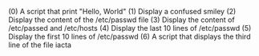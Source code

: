 (0) A script that print "Hello, World"
(1) Display a confused smiley
(2) Display the content of the /etc/passwd file
(3) Display the content of /etc/passed and /etc/hosts
(4) Display the last 10 lines of /etc/passwd
(5) Display the first 10 lines of /etc/passwd
(6) A script that displays the third line of the file iacta 
